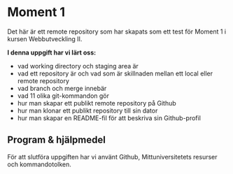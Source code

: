 # Moment 1
Det här är ett remote repository som har skapats som ett test för Moment 1 i kursen Webbutveckling II.

**I denna uppgift har vi lärt oss:**
- vad working directory och staging area är
- vad ett repository är och vad som är skillnaden mellan ett local eller remote repository
- vad branch och merge innebär
- vad 11 olika git-kommandon gör
- hur man skapar ett publikt remote repository på Github
- hur man klonar ett publikt repository till sin dator
- hur man skapar en README-fil för att beskriva sin Github-profil

## Program & hjälpmedel
För att slutföra uppgiften har vi använt Github, Mittuniversitetets resurser och kommandotolken.
